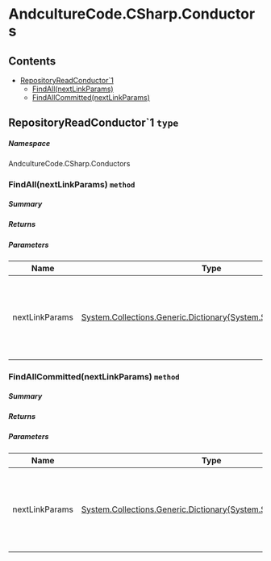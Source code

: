 <a name='assembly'></a>
# AndcultureCode.CSharp.Conductors

## Contents

- [RepositoryReadConductor\`1](#T-AndcultureCode-CSharp-Conductors-RepositoryReadConductor`1 'AndcultureCode.CSharp.Conductors.RepositoryReadConductor`1')
  - [FindAll(nextLinkParams)](#M-AndcultureCode-CSharp-Conductors-RepositoryReadConductor`1-FindAll-System-Collections-Generic-Dictionary{System-String,System-String},System-Linq-Expressions-Expression{System-Func{`0,System-Boolean}},System-Func{System-Linq-IQueryable{`0},System-Linq-IOrderedQueryable{`0}},System-Nullable{System-Boolean},System-Boolean- 'AndcultureCode.CSharp.Conductors.RepositoryReadConductor`1.FindAll(System.Collections.Generic.Dictionary{System.String,System.String},System.Linq.Expressions.Expression{System.Func{`0,System.Boolean}},System.Func{System.Linq.IQueryable{`0},System.Linq.IOrderedQueryable{`0}},System.Nullable{System.Boolean},System.Boolean)')
  - [FindAllCommitted(nextLinkParams)](#M-AndcultureCode-CSharp-Conductors-RepositoryReadConductor`1-FindAllCommitted-System-Collections-Generic-Dictionary{System-String,System-String},System-Linq-Expressions-Expression{System-Func{`0,System-Boolean}},System-Func{System-Linq-IQueryable{`0},System-Linq-IOrderedQueryable{`0}},System-Nullable{System-Boolean}- 'AndcultureCode.CSharp.Conductors.RepositoryReadConductor`1.FindAllCommitted(System.Collections.Generic.Dictionary{System.String,System.String},System.Linq.Expressions.Expression{System.Func{`0,System.Boolean}},System.Func{System.Linq.IQueryable{`0},System.Linq.IOrderedQueryable{`0}},System.Nullable{System.Boolean})')

<a name='T-AndcultureCode-CSharp-Conductors-RepositoryReadConductor`1'></a>
## RepositoryReadConductor\`1 `type`

##### Namespace

AndcultureCode.CSharp.Conductors

<a name='M-AndcultureCode-CSharp-Conductors-RepositoryReadConductor`1-FindAll-System-Collections-Generic-Dictionary{System-String,System-String},System-Linq-Expressions-Expression{System-Func{`0,System-Boolean}},System-Func{System-Linq-IQueryable{`0},System-Linq-IOrderedQueryable{`0}},System-Nullable{System-Boolean},System-Boolean-'></a>
### FindAll(nextLinkParams) `method`

##### Summary



##### Returns



##### Parameters

| Name | Type | Description |
| ---- | ---- | ----------- |
| nextLinkParams | [System.Collections.Generic.Dictionary{System.String,System.String}](http://msdn.microsoft.com/query/dev14.query?appId=Dev14IDEF1&l=EN-US&k=k:System.Collections.Generic.Dictionary 'System.Collections.Generic.Dictionary{System.String,System.String}') | Currently nothing is provided for NextLinkParams by this base class. Exists for overriding subclasses. |

<a name='M-AndcultureCode-CSharp-Conductors-RepositoryReadConductor`1-FindAllCommitted-System-Collections-Generic-Dictionary{System-String,System-String},System-Linq-Expressions-Expression{System-Func{`0,System-Boolean}},System-Func{System-Linq-IQueryable{`0},System-Linq-IOrderedQueryable{`0}},System-Nullable{System-Boolean}-'></a>
### FindAllCommitted(nextLinkParams) `method`

##### Summary



##### Returns



##### Parameters

| Name | Type | Description |
| ---- | ---- | ----------- |
| nextLinkParams | [System.Collections.Generic.Dictionary{System.String,System.String}](http://msdn.microsoft.com/query/dev14.query?appId=Dev14IDEF1&l=EN-US&k=k:System.Collections.Generic.Dictionary 'System.Collections.Generic.Dictionary{System.String,System.String}') | Currently nothing is provided for NextLinkParams by this base class. Exists for overriding subclasses. |
